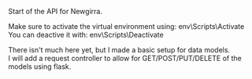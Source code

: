 Start of the API for Newgirra.<br />

Make sure to activate the virtual environment using: env\Scripts\Activate<br />
You can deactive it with: env\Scripts\Deactivate<br />

There isn't much here yet, but I made a basic setup for data models.<br />
I will add a request controller to allow for GET/POST/PUT/DELETE of the models using flask.<br />
